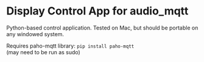 # Display Control App for audio_mqtt
Python-based control application.  Tested on Mac, but should be portable on any windowed system.  

Requires paho-mqtt library:
`pip install paho-mqtt`  
(may need to be run as sudo)

